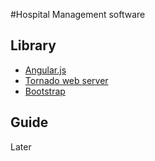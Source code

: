 #Hospital Management software

## Library
* [Angular.js](https://github.com/angular/angularjs.org)
* [Tornado web server](https://github.com/facebook/tornado)
* [Bootstrap](http://getbootstrap.com/2.3.2/)

## Guide
Later

